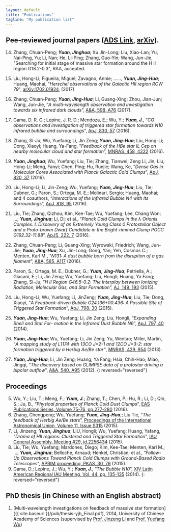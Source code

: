 ```yaml
---
layout: default
title: "Publications"
tagline: "My publication list"
---
```


## Pee-reviewed journal papers ([ADS Link](http://adsabs.harvard.edu/cgi-bin/nph-abs_connect?library&libname=Jinghua+Yuan&libid=4f88e404d4), [arXiv](http://arxiv.org/find/all/1/OR+au:+Yuan_Jinghua+au:+Yuan_Jing_Hua/0/1/0/all/0/1)). 

14. Zhang, Chuan-Peng; ***Yuan, Jinghua***; Xu Jin-Long; Liu, Xiao-Lan; Yu, Nai-Ping, Yu; Li, Nan; He, Li-Ping; Zhang, Guo-Yin; Wang, Jun-Jie, "Searching for initial stage of massive star formation around the H II region G18.2-0.3", RAA, accepted.
 
13. Liu, Hong-Li; Figueira, Miguel; Zavagno, Annie; ......,  ***Yuan, Jing-Hua***; Huang, Maohai, "*Herschel observations of the Galactic HII region RCW 79*", [arXiv:1702.01924](http://adsabs.harvard.edu/abs/2017arXiv170201924L), (2017)
12. Zhang, Chuan-Peng; ***Yuan, Jing-Hua***; Li, Guang-Xing; Zhou, Jian-Jun; Wang, Jun-Jie, “*A multi-wavelength observation and investigation towards six infrared dark clouds*”, [A&A, 598, A76](http://adsabs.harvard.edu/abs/2017A%26A...598A..76Z) (2017).11. Gama, D. R. G.; Lepine, J. R. D.; Mendoza, E.; Wu, Y.; ***Yuan, J.***, “*CO observations and investigation of triggered star formation towards N10 infrared bubble and surroundings*”, [ApJ, 830, 57](http://adsabs.harvard.edu/abs/2016ApJ...830...57G) (2016).10. Zhang, Si-Ju; Wu, Yuefang; Li, Jin Zeng; ***Yuan, Jing-Hua***; Liu, Hong-Li; Dong, Xiaoyi; Huang, Ya-Fang, “*Feedback of the HBe star IL Cep on nearby molecular cloud and star formation*”, [MNRAS, 458, 4222](http://adsabs.harvard.edu/abs/2016MNRAS.458.4222Z) (2016).9. ***Yuan, Jinghua***; Wu, Yuefang; Liu, Tie; Zhang, Tianwei; Zeng Li, Jin; Liu, Hong-Li; Meng, Fanyi; Chen, Ping; Hu, Runjie; Wang, Ke, “*Dense Gas in Molecular Cores Associated with Planck Galactic Cold Clumps*”, [ApJ, 820, 37](http://adsabs.harvard.edu/abs/2016ApJ...820...37Y) (2016).8. Liu, Hong-Li; Li, Jin-Zeng; Wu, Yuefang; ***Yuan, Jing-Hua***; Liu, Tie; Dubner, G.; Paron, S.; Ortega, M. E.; Molinari, Sergio; Huang, Maohai; and 4 coauthors, “*Interactions of the Infrared Bubble N4 with Its Surroundings*”, [ApJ, 818, 95](http://adsabs.harvard.edu/abs/2016ApJ...818...95L) (2016).7. Liu, Tie; Zhang, Qizhou; Kim, Kee-Tae; Wu, Yuefang; Lee, Chang Won; ...; ***Yuan, Jinghua***; Li, Di; et al., “*Planck Cold Clumps in the λ Orionis Complex. I. Discovery of an Extremely Young Class 0 Protostellar Object and a Proto-brown Dwarf Candidate in the Bright-rimmed Clump PGCC G192.32-11.88*”, [ApJS, 222, 7](http://adsabs.harvard.edu/abs/2016ApJS..222....7L) (2016).6. Zhang, Chuan-Peng; Li, Guang-Xing; Wyrowski, Friedrich; Wang, Jun-Jie; ***Yuan, Jing-Hua***; Xu, Jin-Long; Gong, Yan; Yeh, Cosmos C.; Menten, Karl M., “*N131: A dust bubble born from the disruption of a gas filament*”, [A&A, 585, A117](http://adsabs.harvard.edu/abs/2016A%26A...585A.117Z) (2016).5. Paron, S.; Ortega, M. E.; Dubner, G.; ***Yuan, Jing-Hua***; Petriella, A.; Giacani, E.; Li, Jin Zeng; Wu, Yuefang; Liu, Hongli; Huang, Ya Fang; Zhang, Si-Ju, “*H II Region G46.5-0.2: The Interplay between Ionizing Radiation, Molecular Gas, and Star Formation*”, [AJ, 149, 193](http://adsabs.harvard.edu/abs/2015AJ....149..193P)(2015).4. Liu, Hong-Li; Wu, Yuefang; Li, JinZeng; ***Yuan, Jing-Hua***; Liu, Tie; Dong, Xiaoyi, “*A Feedback-driven Bubble G24.136+00.436: A Possible Site of Triggered Star Formation*”, [ApJ, 798, 30](http://adsabs.harvard.edu/abs/2015ApJ...798...30L) (2015).
3. ***Yuan, Jing-Hua***; Wu, Yuefang; Li, Jin Zeng; Liu, Hongli, “*Expanding Shell and Star For- mation in the Infrared Dust Bubble N6*”, [ApJ, 797, 40](http://adsabs.harvard.edu/abs/2014ApJ...797...40Y) (2014).2. ***Yuan, Jing-Hua***; Wu, Yuefang; Li, Jin Zeng; Yu, Wentao; Miller, Martin, “*A mapping study of L1174 with 13CO J=2-1 and 12CO J=3-2: star formation triggered by a Herbig Ae/Be star”*, [MNRAS, 429, 954](http://adsabs.harvard.edu/abs/2013MNRAS.429..954Y) (2013).1. ***Yuan, Jing-Hua***; Li, Jin Zeng; Huang, Ya Fang; Hsia, Chih-Hao; Miao, Jingqi, “*The discovery based on GLIMPSE data of a protostar driving a bipolar outflow*”, [A&A, 540, A95](http://adsabs.harvard.edu/abs/2012A%26A...540A..95) (2012). 
{: reversed="reversed"}


## Proceedings 

5. Wu, Y.; Liu, T.; Meng, F.; ***Yuan, J.***; Zhang, T.; Chen, P.; Hu, R.; Li, D.; Qin, S.; Ju, B., “*Physical properties of Planck Cold Dust Clumps*”, [EAS Publications Series, Volume 75-76, pp.277-280](http://adsabs.harvard.edu/abs/2016EAS....75..277W) (2016).4. Zhang, Chengpeng; Wu, Yuefang; ***Yuan, Jing-Hua***,; Liu Tie, “*The feedback of Herbig Ae/Bestars*”, [Proceedings of the International Astronomical Union, Volume 11, Issue S315](https://doi.org/10.1017/S1743921316007730) (2015).3. Li, Jinzeng; ***Yuan, Jinghua***; LIU, Hongli; Wu, Yuefang; Huang, Yafang, “*Drama of HII regions: Clustered and Triggered Star Formation*”, [IAU General Assembly, Meeting #29, id.2256434](http://adsabs.harvard.edu/abs/2015IAUGA..2256434L) (2015).2. Liu, Tie; Wu, Yuefang; Mardones, Diego; Kim, Kee-Tae; Menten, Karl M.; ...; ***Yuan, Jinghua***; Belloche, Arnaud; Henkel, Christian; et al., “*Follow-Up Observations Toward Planck Cold Clumps with Ground-Based Radio Telescopes*”, [APRIM proceeding, PKAS, 30, 79](http://adsabs.harvard.edu/abs/2015PKAS...30...79L) (2015).1. Gama, D.; Lepine, J.; Wu, Y.; ***Yuan, J.***, “*The Bubble N10*”, [XIV Latin American Regional IAU Meeting, Vol. 44, pp. 135-135](http://adsabs.harvard.edu/abs/2014RMxAC..44..135G) (2014).
{: reversed="reversed"}

## PhD thesis (in Chinese with an English abstract)

1. [Multi-wavelength investigations on feedback of massive star formation]({{ site.baseurl }}/pub/thesis-yjh_Final.pdf), 2014, University of Chinese Academy of Sciences (supervised by [Prof. Jinzeng Li](http://people.ucas.ac.cn/~ljz?language=en) and [Prof. Yuefang Wu](http://www.ifa.hawaii.edu/~reipurth/newsletter/newsletter254.pdf))